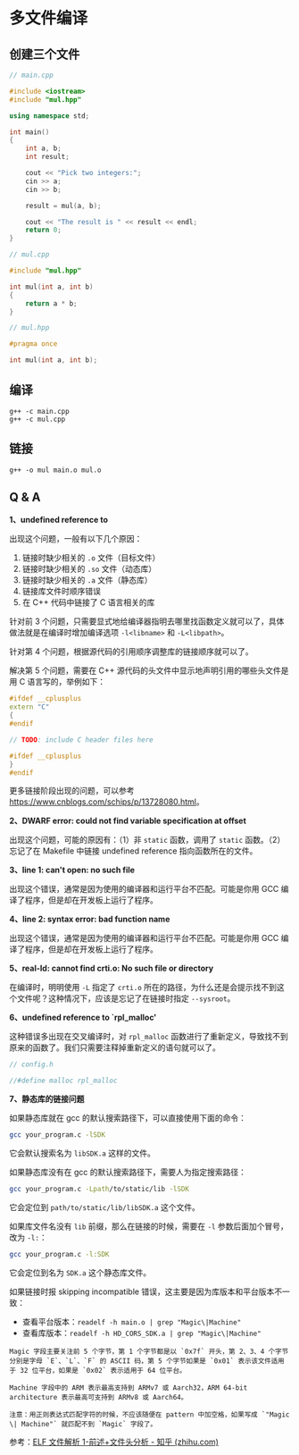 # 多文件编译

## 创建三个文件

```cpp
// main.cpp

#include <iostream>
#include "mul.hpp"

using namespace std;

int main()
{
    int a, b;
    int result;

    cout << "Pick two integers:";
    cin >> a;
    cin >> b;

    result = mul(a, b);

    cout << "The result is " << result << endl;
    return 0;
}

```

```cpp
// mul.cpp

#include "mul.hpp"

int mul(int a, int b)
{
    return a * b;
}
```

```cpp
// mul.hpp

#pragma once

int mul(int a, int b);
```

## 编译

```shell
g++ -c main.cpp
g++ -c mul.cpp
```

## 链接

```shell
g++ -o mul main.o mul.o
```

## Q & A

**1、undefined reference to**

出现这个问题，一般有以下几个原因：

1. 链接时缺少相关的 `.o` 文件（目标文件）
2. 链接时缺少相关的 `.so` 文件（动态库）
3. 链接时缺少相关的 `.a` 文件（静态库）
4. 链接库文件时顺序错误
5. 在 C++ 代码中链接了 C 语言相关的库

针对前 3 个问题，只需要显式地给编译器指明去哪里找函数定义就可以了，具体做法就是在编译时增加编译选项 `-l<libname>` 和 `-L<libpath>`。

针对第 4 个问题，根据源代码的引用顺序调整库的链接顺序就可以了。

解决第 5 个问题，需要在 C++ 源代码的头文件中显示地声明引用的哪些头文件是用 C 语言写的，举例如下：

```cpp
#ifdef __cplusplus
extern "C"
{
#endif

// TODO: include C header files here

#ifdef __cplusplus
}
#endif
```

更多链接阶段出现的问题，可以参考 <https://www.cnblogs.com/schips/p/13728080.html>。

**2、DWARF error: could not find variable specification at offset**

出现这个问题，可能的原因有：（1）非 `static` 函数，调用了 `static` 函数。（2）忘记了在 Makefile 中链接 undefined reference 指向函数所在的文件。

**3、line 1: can't open: no such file**

出现这个错误，通常是因为使用的编译器和运行平台不匹配。可能是你用 GCC 编译了程序，但是却在开发板上运行了程序。

**4、line 2: syntax error: bad function name**

出现这个错误，通常是因为使用的编译器和运行平台不匹配。可能是你用 GCC 编译了程序，但是却在开发板上运行了程序。

**5、real-ld: cannot find crti.o: No such file or directory**

在编译时，明明使用 `-L` 指定了 `crti.o` 所在的路径，为什么还是会提示找不到这个文件呢？这种情况下，应该是忘记了在链接时指定 `--sysroot`。

**6、undefined reference to `rpl_malloc'**

这种错误多出现在交叉编译时，对 `rpl_malloc` 函数进行了重新定义，导致找不到原来的函数了。我们只需要注释掉重新定义的语句就可以了。

```cpp
// config.h

//#define malloc rpl_malloc
```

**7、静态库的链接问题**

如果静态库就在 gcc 的默认搜索路径下，可以直接使用下面的命令：

```bash
gcc your_program.c -lSDK
```

它会默认搜索名为 `libSDK.a` 这样的文件。

如果静态库没有在 gcc 的默认搜索路径下，需要人为指定搜索路径：

```bash
gcc your_program.c -Lpath/to/static/lib -lSDK
```

它会定位到 `path/to/static/lib/libSDK.a` 这个文件。

如果库文件名没有 `lib` 前缀，那么在链接的时候，需要在 `-l` 参数后面加个冒号，改为 `-l:`：

```bash
gcc your_program.c -l:SDK
```

它会定位到名为 `SDK.a` 这个静态库文件。

如果链接时报 skipping incompatible 错误，这主要是因为库版本和平台版本不一致：

- 查看平台版本：`readelf -h main.o | grep "Magic\|Machine"`
- 查看库版本：`readelf -h HD_CORS_SDK.a | grep "Magic\|Machine"`

```{note}
Magic 字段主要关注前 5 个字节，第 1 个字节都是以 `0x7f` 开头，第 2、3、4 个字节分别是字母 `E`、`L`、`F` 的 ASCII 码，第 5 个字节如果是 `0x01` 表示该文件适用于 32 位平台，如果是 `0x02` 表示适用于 64 位平台。

Machine 字段中的 ARM 表示最高支持到 ARMv7 或 Aarch32，ARM 64-bit architecture 表示最高可支持到 ARMv8 或 Aarch64。

注意：用正则表达式匹配字符的时候，不应该随便在 pattern 中加空格，如果写成 `"Magic \| Machine"` 就匹配不到 `Magic` 字段了。
```

参考：[ELF 文件解析 1-前述+文件头分析 - 知乎 (zhihu.com)](https://zhuanlan.zhihu.com/p/380908650)

